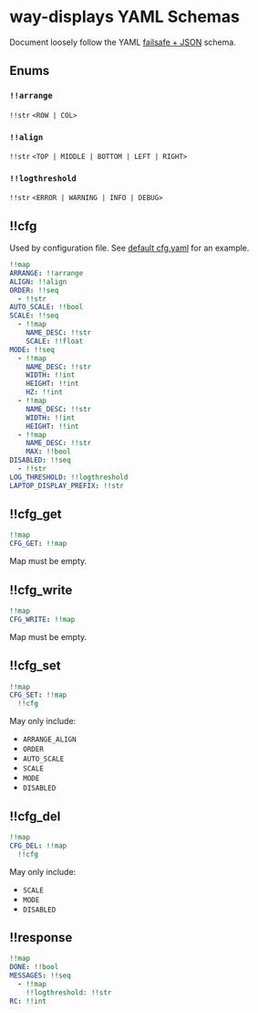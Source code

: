 # way-displays YAML Schemas

Document loosely follow the YAML [failsafe + JSON](https://yaml.org/spec/1.2.2/#chapter-10-recommended-schemas) schema.

## Enums

### `!!arrange`

`!!str` `<ROW | COL>`

### `!!align`

`!!str` `<TOP | MIDDLE | BOTTOM | LEFT | RIGHT>`

### `!!logthreshold`

`!!str` `<ERROR | WARNING | INFO | DEBUG>`

## !!cfg

Used by configuration file. See [default cfg.yaml](../cfg.yaml) for an example.

```yaml
!!map
ARRANGE: !!arrange
ALIGN: !!align
ORDER: !!seq
  - !!str
AUTO_SCALE: !!bool
SCALE: !!seq
  - !!map
    NAME_DESC: !!str
    SCALE: !!float
MODE: !!seq
  - !!map
    NAME_DESC: !!str
    WIDTH: !!int
    HEIGHT: !!int
    HZ: !!int
  - !!map
    NAME_DESC: !!str
    WIDTH: !!int
    HEIGHT: !!int
  - !!map
    NAME_DESC: !!str
    MAX: !!bool
DISABLED: !!seq
  - !!str
LOG_THRESHOLD: !!logthreshold
LAPTOP_DISPLAY_PREFIX: !!str
```

## !!cfg_get

```yaml
!!map
CFG_GET: !!map
```

Map must be empty.

## !!cfg_write

```yaml
!!map
CFG_WRITE: !!map
```

Map must be empty.

## !!cfg_set

```yaml
!!map
CFG_SET: !!map
  !!cfg
```

May only include:
- `ARRANGE_ALIGN`
- `ORDER`
- `AUTO_SCALE`
- `SCALE`
- `MODE`
- `DISABLED`

## !!cfg_del

```yaml
!!map
CFG_DEL: !!map
  !!cfg
```

May only include:
- `SCALE`
- `MODE`
- `DISABLED`

## !!response

```yaml
!!map
DONE: !!bool
MESSAGES: !!seq
  - !!map
    !!logthreshold: !!str
RC: !!int
```


